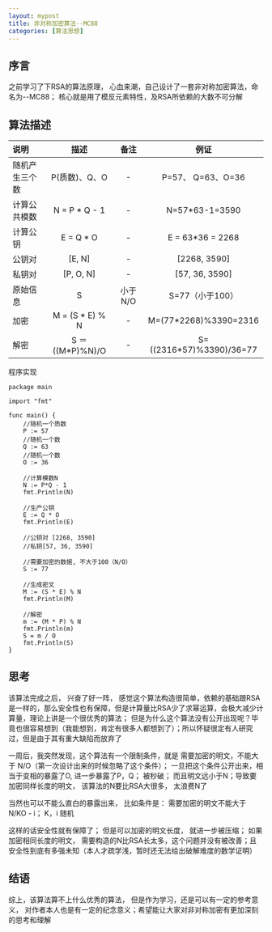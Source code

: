 ```yaml
---
layout: mypost
title: 非对称加密算法--MC88
categories: [算法思想]
---
```


## 序言
之前学习了下RSA的算法原理， 心血来潮，自己设计了一套非对称加密算法，命名为--MC88； 核心就是用了模反元素特性，及RSA所依赖的大数不可分解

## 算法描述
说明 | 描述 | 备注 | 例证
|:--|:--:|:--:|:--:|
随机产生三个数 | P(质数)、Q、O | - | P=57、 Q=63、O=36
计算公共模数 | N = P * Q - 1 | - | N=57*63-1=3590
计算公钥 | E = Q * O | - | E = 63*36 = 2268
公钥对 | [E, N] | - | [2268, 3590]
私钥对 | [P, O, N] | - | [57, 36, 3590]
原始信息 | S | 小于N/O | S=77（小于100）
加密 | M = (S * E) % N | - | M=(77*2268)%3390=2316
解密 | S ＝((M*P)%N)/O | - | S=((2316*57)%3390)/36=77

程序实现
````
package main

import "fmt"

func main() {
	//随机一个质数
	P := 57
	//随机一个数
	Q := 63
	//随机一个数
	O := 36

	//计算模数N
	N := P*Q - 1
	fmt.Println(N)

	//生产公钥
	E := Q * O
	fmt.Println(E)

	//公钥对 [2268, 3590]
	//私钥[57, 36, 3590]

	//需要加密的数据, 不大于100（N/O）
	S := 77

	//生成密文
	M := (S * E) % N
	fmt.Println(M)

	//解密
	m := (M * P) % N
	fmt.Println(m)
	S = m / O
	fmt.Println(S)
}

````

## 思考
该算法完成之后， 兴奋了好一阵， 感觉这个算法构造很简单，依赖的基础跟RSA是一样的，那么安全性也有保障，但是计算量比RSA少了求幂运算，会极大减少计算量，理论上讲是一个很优秀的算法； 但是为什么这个算法没有公开出现呢？毕竟也很容易想到（我能想到，肯定有很多人都想到了）；所以怀疑很定有人研究过，但是由于其有重大缺陷而放弃了

一周后，我突然发现，这个算法有一个限制条件，就是 需要加密的明文，不能大于 N/O（第一次设计出来的时候忽略了这个条件）； 一旦把这个条件公开出来，相当于变相的暴露了O, 进一步暴露了P，Q； 被秒破； 而且明文远小于N；导致要加密同样长度的明文， 该算法的N要比RSA大很多， 太浪费N了

当然也可以不能么直白的暴露出来， 比如条件是： 需要加密的明文不能大于 N/KO - i； K，i 随机

这样的话安全性就有保障了； 但是可以加密的明文长度， 就进一步被压缩； 如果加密相同长度的明文， 需要构造的N比RSA长太多，这个问题并没有被改善；且安全性到底有多强未知（本人才疏学浅，暂时还无法给出破解难度的数学证明）

## 结语

综上，该算法算不上什么优秀的算法， 但是作为学习，还是可以有一定的参考意义， 对作者本人也是有一定的纪念意义；希望能让大家对非对称加密有更加深刻的思考和理解
